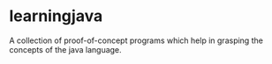 # learningjava
A collection of proof-of-concept programs which help in grasping the concepts of the java language.
